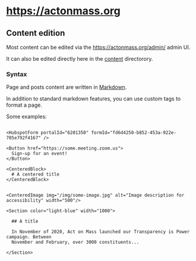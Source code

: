 # https://actonmass.org

## Content edition

Most content can be edited via the https://actonmass.org/admin/ admin UI.

It can also be edited directly here in the [content](./content) directorory.

### Syntax

Page and posts content are written in [Markdown](https://www.markdownguide.org/basic-syntax/).

In addition to standard markdown features, you can use custom tags to format a page.

Some examples:

```mdx

<HubspotForm portalId="6201350" formId="fd6d4250-b852-453a-922e-705e792f4167" />

<Button href="https://some.meeting.zoom.us">
  Sign-up for an event!
</Button>

<CenteredBlock>
  # A centered title
</CenteredBlock>


<CenteredImage img="/img/some-image.jpg" alt="Image description for accessibility" width="500"/>

<Section color="light-blue" width="1000">

  ## A title

  In November of 2020, Act on Mass launched our Transparency is Power campaign. Between
  November and February, over 3000 constituents...

</Section>

```
